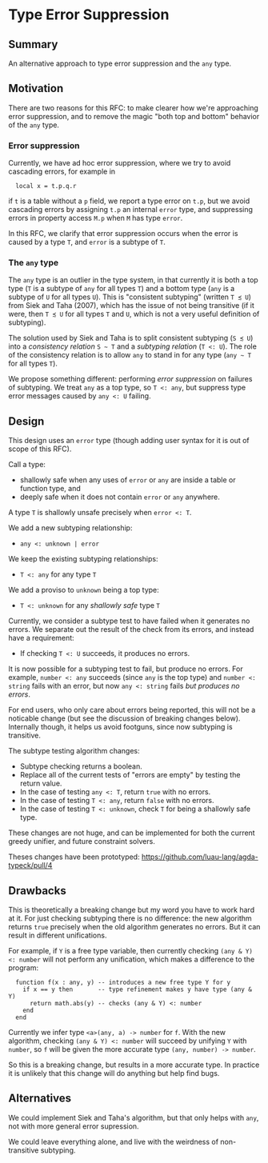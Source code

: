 # Type Error Suppression

## Summary

An alternative approach to type error suppression and the `any` type.

## Motivation

There are two reasons for this RFC: to make clearer how we're
approaching error suppression, and to remove the magic "both top and
bottom" behavior of the `any` type.

### Error suppression

Currently, we have ad hoc error suppression, where we try to avoid cascading errors, for example in
```luau
  local x = t.p.q.r
```

if `t` is a table without a `p` field, we report a type error on
`t.p`, but we avoid cascading errors by assigning `t.p` an internal
`error` type, and suppressing errors in property access `M.p` when `M`
has type `error`.

In this RFC, we clarify that error suppression occurs when the error
is caused by a type `T`, and `error` is a subtype of `T`.

### The `any` type

The `any` type is an outlier in the type system, in that currently it
is both a top type (`T` is a subtype of `any` for all types `T`) and a
bottom type (`any` is a subtype of `U` for all types `U`). This is
"consistent subtyping" (written `T ≾ U`) from Siek and Taha (2007),
which has the issue of not being transitive (if it were, then `T ≾ U`
for all types `T` and `U`, which is not a very useful definition of
subtyping).

The solution used by Siek and Taha is to split consistent subtyping (`S ≾ U`)
into a *consistency relation* `S ~ T` and a *subtyping relation* (`T <: U`).
The role of the consistency relation is to allow `any` to stand in for any type
(`any ~ T` for all types `T`).

We propose something different: performing *error suppression* on
failures of subtyping. We treat `any` as a top type, so `T <: any`,
but suppress type error messages caused by `any <: U` failing.

## Design

This design uses an `error` type (though adding user syntax for it is
out of scope of this RFC).

Call a type:

 * shallowly safe when any uses of `error` or `any` are inside a table or function type, and
 * deeply safe when it does not contain `error` or `any` anywhere.

A type `T` is shallowly unsafe precisely when `error <: T`.

We add a new subtyping relationship:

 * `any <: unknown | error`

We keep the existing subtyping relationships:

 * `T <: any` for any type `T`

We add a proviso to `unknown` being a top type:

 * `T <: unknown` for any *shallowly safe* type `T`

Currently, we consider a subtype test to have failed when it generates
no errors. We separate out the result of the check from its errors,
and instead have a requirement:

 * If checking `T <: U` succeeds, it produces no errors.

It is now possible for a subtyping test to fail, but produce no errors.
For example, `number <: any` succeeds (since `any` is the top type)
and `number <: string` fails with an error, but now `any <: string` fails
*but produces no errors*.

For end users, who only care about errors being reported, this will not be
a noticable change (but see the discussion of breaking changes below).
Internally though, it helps us avoid footguns, since now subtyping
is transitive.

The subtype testing algorithm changes:

 * Subtype checking returns a boolean.
 * Replace all of the current tests of "errors are empty" by testing the return value.
 * In the case of testing `any <: T`, return `true` with no errors.
 * In the case of testing `T <: any`, return `false` with no errors.
 * In the case of testing `T <: unknown`, check `T` for being a shallowly safe type.

These changes are not huge, and can be implemented for both the current greedy unifier,
and future constraint solvers.

Theses changes have been prototyped: https://github.com/luau-lang/agda-typeck/pull/4

## Drawbacks

This is theoretically a breaking change but my word you have to work hard at it.
For just checking subtyping there is no difference: the new algorithm returns `true` precisely
when the old algorithm generates no errors. But it can result in different unifications.

For example, if `Y` is a free type variable, then currently checking `(any & Y) <: number`
will not perform any unification, which makes a difference to the program:

```luau
  function f(x : any, y) -- introduces a new free type Y for y
    if x == y then       -- type refinement makes y have type (any & Y)
      return math.abs(y) -- checks (any & Y) <: number
    end
  end
```

Currently we infer type `<a>(any, a) -> number` for `f`. With the new
algorithm, checking `(any & Y) <: number` will succeed by unifying `Y`
with `number`, so `f` will be given the more accurate type
`(any, number) -> number`.

So this is a breaking change, but results in a more accurate type.
In practice it is unlikely that this change will do anything but help find bugs.

## Alternatives

We could implement Siek and Taha's algorithm, but that only helps with
`any`, not with more general error supression.

We could leave everything alone, and live with the weirdness of non-transitive subtyping.
